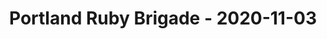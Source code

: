 ---
layout: post
title: Portland Ruby Brigade - 2020-11-03
datetime: '2020-11-03 18:00:00 -0800'
name: Portland Ruby Brigade
external_url: https://www.meetup.com/Portland-Ruby-Brigade/events/kjvwrrybcpbfb/
online_event: true
year_month: 2020-11
---